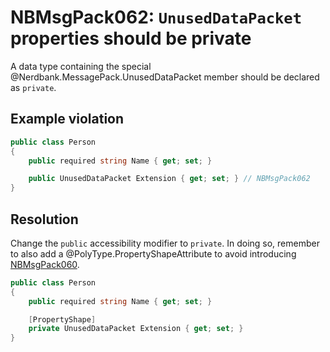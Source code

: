 # NBMsgPack062: `UnusedDataPacket` properties should be private

A data type containing the special @Nerdbank.MessagePack.UnusedDataPacket member should be declared as `private`.

## Example violation

```cs
public class Person
{
    public required string Name { get; set; }

    public UnusedDataPacket Extension { get; set; } // NBMsgPack062
}
```

## Resolution

Change the `public` accessibility modifier to `private`.
In doing so, remember to also add a @PolyType.PropertyShapeAttribute to avoid introducing [NBMsgPack060](NBMsgPack060.md).

```cs
public class Person
{
    public required string Name { get; set; }

    [PropertyShape]
    private UnusedDataPacket Extension { get; set; }
}
```
